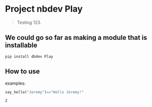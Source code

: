 <!--

#################################################
### THIS FILE WAS AUTOGENERATED! DO NOT EDIT! ###
#################################################
# file to edit: index.ipynb
# command to build the docs after a change: nbdev_build_docs

-->

# Project nbdev Play

> Testing 123.


## We could go so far as making a module that is installable

`pip install dbdev Play`

## How to use

examples:
<div class="codecell" markdown="1">
<div class="input_area" markdown="1">

```python
say_hello("Jeremy")=="Hello Jeremy!"
```

</div>
<div class="output_area" markdown="1">




    2



</div>

</div>
